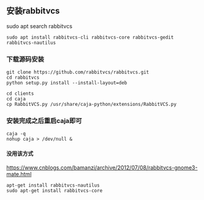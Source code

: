 
## 安装rabbitvcs
sudo apt search rabbitvcs

```
sudo apt install rabbitvcs-cli rabbitvcs-core rabbitvcs-gedit rabbitvcs-nautilus
```
### 下载源码安装
```
git clone https://github.com/rabbitvcs/rabbitvcs.git
cd rabbitvcs
python setup.py install --install-layout=deb

```

```shell
cd clients
cd caja
cp RabbitVCS.py /usr/share/caja-python/extensions/RabbitVCS.py
```

### 安装完成之后重启caja即可

```shell
caja -q
nohup caja > /dev/null &
```


#### 没用该方式
https://www.cnblogs.com/bamanzi/archive/2012/07/08/rabbitvcs-gnome3-mate.html
```
apt-get install rabbitvcs-nautilus
sudo apt-get install rabbitvcs-core
```

